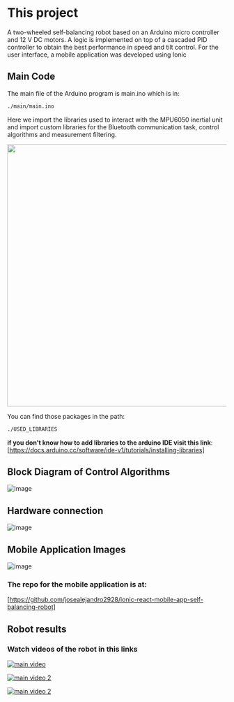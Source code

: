 # This project

A two-wheeled self-balancing robot based on an Arduino micro controller and 12 V DC motors. A logic is implemented on top of a cascaded PID controller to obtain the best performance in speed and tilt control. For the user interface, a mobile application was developed using Ionic

## Main Code

The main file of the Arduino program is main.ino
which is in:

``` sh
./main/main.ino
```

Here we import the libraries used to interact with the MPU6050 inertial unit and import custom libraries for the Bluetooth communication task, control algorithms and measurement filtering.

<img src="https://user-images.githubusercontent.com/37028825/164944606-1e68961e-2881-43e3-976e-58d663b78416.png" width="600"/>

You can find those packages in the path:

``` sh
./USED_LIBRARIES
```

**if you don't know how to add libraries to the arduino IDE visit this link**:
[https://docs.arduino.cc/software/ide-v1/tutorials/installing-libraries]

## Block Diagram of Control Algorithms

![image](https://user-images.githubusercontent.com/37028825/164944911-e4f5bff5-50cd-4e1b-9f39-7eb1f345e617.png)

## Hardware connection

![image](https://user-images.githubusercontent.com/37028825/164944809-b879fc69-ef65-486a-b801-3ddeb7aeae59.png)

## Mobile Application Images

![image](https://user-images.githubusercontent.com/37028825/164945038-bf0f2db6-e50d-4aa4-b6c9-dd862b1f382e.png)

### The repo for the mobile application is at:

[https://github.com/josealejandro2928/ionic-react-mobile-app-self-balancing-robot]

## Robot results

### Watch videos of the robot in this links

[![main video](https://media-exp1.licdn.com/dms/image/sync/C4E27AQHoYDjRXYum1Q/articleshare-shrink_800/0/1650225441705?e=2147483647&v=beta&t=MVa15-GMcQ24pGtz-Pgde-uTOCKB2VxyYCMe7VwTT0s)](https://www.youtube.com/watch?v=NTQIz3hWsak)

[![main video 2](https://media-exp1.licdn.com/dms/image/sync/C4D27AQEmOZ0t977IvQ/articleshare-shrink_800/0/1650744012047?e=2147483647&v=beta&t=uszsP1K_WxqRwiHf1cKw5MvTG6UA9ftaZmSf5iL4E4k)](https://www.youtube.com/watch?v=mijxUfsSrdE)

[![main video 2](https://media-exp1.licdn.com/dms/image/sync/C4E27AQGTRxc4k5051w/articleshare-shrink_800/0/1648242738932?e=2147483647&v=beta&t=efO4rj6X8Rad44_dpQQ8JhWYrrs8W4pU4eZYuNL0jNU)](https://www.youtube.com/watch?v=O6BeBPsemHU)
